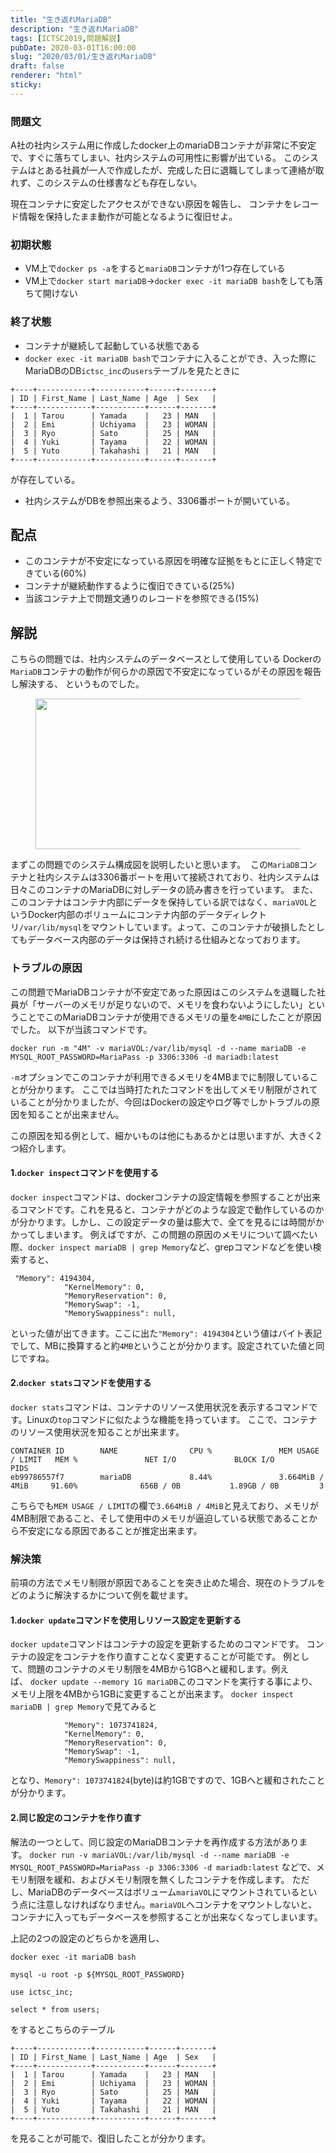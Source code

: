 ```yaml
---
title: "生き返れMariaDB"
description: "生き返れMariaDB"
tags: [ICTSC2019,問題解説]
pubDate: 2020-03-01T16:00:00
slug: "2020/03/01/生き返れMariaDB"
draft: false
renderer: "html"
sticky: 
---
```



<h3 id="%E6%A6%82%E8%A6%81">問題文  </h3>



<p>A社の社内システム用に作成したdocker上のmariaDBコンテナが非常に不安定で、すぐに落ちてしまい、社内システムの可用性に影響が出ている。 このシステムはとある社員が一人で作成したが、完成した日に退職してしまって連絡が取れず、このシステムの仕様書なども存在しない。</p>



<p>現在コンテナに安定したアクセスができない原因を報告し、 コンテナをレコード情報を保持したまま動作が可能となるように復旧せよ。</p>



<h3 id="%E5%88%9D%E6%9C%9F%E7%8A%B6%E6%85%8B">初期状態&nbsp;<a href="https://wiki.icttoracon.net/ictsc2019/problems/takuya_takahashi:container/blog/#%E5%88%9D%E6%9C%9F%E7%8A%B6%E6%85%8B"></a>&nbsp;</h3>



<ul><li>VM上で<code>docker ps -a</code>をすると<code>mariaDB</code>コンテナが1つ存在している</li><li>VM上で<code>docker start mariaDB</code>→<code>docker exec -it mariaDB bash</code>をしても落ちて開けない</li></ul>



<h3 id="%E7%B5%82%E4%BA%86%E7%8A%B6%E6%85%8B">終了状態&nbsp;<a href="https://wiki.icttoracon.net/ictsc2019/problems/takuya_takahashi:container/blog/#%E7%B5%82%E4%BA%86%E7%8A%B6%E6%85%8B"></a>&nbsp;</h3>



<ul><li>コンテナが継続して起動している状態である</li><li><code>docker exec -it mariaDB bash</code>でコンテナに入ることができ、入った際にMariaDBのDB<code>ictsc_inc</code>の<code>users</code>テーブルを見たときに</li></ul>


<div class="wp-block-syntaxhighlighter-code "><pre class="brush: plain; title: ; title: ; notranslate" title=""><code>+----+------------+-----------+------+-------+
| ID | First_Name | Last_Name | Age  | Sex   |
+----+------------+-----------+------+-------+
|  1 | Tarou      | Yamada    |   23 | MAN   |
|  2 | Emi        | Uchiyama  |   23 | WOMAN |
|  3 | Ryo        | Sato      |   25 | MAN   |
|  4 | Yuki       | Tayama    |   22 | WOMAN |
|  5 | Yuto       | Takahashi |   21 | MAN   |
+----+------------+-----------+------+-------+</code></pre></div>


<p>が存在している。</p>



<ul><li>社内システムがDBを参照出来るよう、3306番ポートが開いている。</li></ul>



<h2 id="%E9%85%8D%E7%82%B9">配点&nbsp;<a href="https://wiki.icttoracon.net/ictsc2019/problems/takuya_takahashi:container/blog/#%E9%85%8D%E7%82%B9"></a>&nbsp;</h2>



<ul><li>このコンテナが不安定になっている原因を明確な証拠をもとに正しく特定できている(60%)</li><li>コンテナが継続動作するように復旧できている(25%)</li><li>当該コンテナ上で問題文通りのレコードを参照できる(15%)</li></ul>



<h2 id="%E8%A7%A3%E8%AA%AC">解説&nbsp;<a href="https://wiki.icttoracon.net/ictsc2019/problems/takuya_takahashi:container/blog/#%E8%A7%A3%E8%AA%AC"></a>&nbsp;</h2>



<p>こちらの問題では、社内システムのデータベースとして使用している Dockerの<code>MariaDB</code>コンテナの動作が何らかの原因で不安定になっているがその原因を報告し解決する、 というものでした。</p>



<figure class="wp-block-image size-large"><img decoding="async" loading="lazy" width="512" height="241" src="/images/wp/2020/03/flow-1-512x241.png.webp" alt="" class="wp-image-3171" /></figure>



<p>まずこの問題でのシステム構成図を説明したいと思います。&nbsp;&nbsp;この<code>MariaDB</code>コンテナと社内システムは3306番ポートを用いて接続されており、社内システムは日々このコンテナのMariaDBに対しデータの読み書きを行っています。 また、このコンテナはコンテナ内部にデータを保持している訳ではなく、<code>mariaVOL</code>というDocker内部のボリュームにコンテナ内部のデータディレクトリ<code>/var/lib/mysql</code>をマウントしています。よって、このコンテナが破損したとしてもデータベース内部のデータは保持され続ける仕組みとなっております。</p>



<h3 id="%E3%83%88%E3%83%A9%E3%83%96%E3%83%AB%E3%81%AE%E5%8E%9F%E5%9B%A0">トラブルの原因&nbsp;<a href="https://wiki.icttoracon.net/ictsc2019/problems/takuya_takahashi:container/blog/#%E3%83%88%E3%83%A9%E3%83%96%E3%83%AB%E3%81%AE%E5%8E%9F%E5%9B%A0"></a>&nbsp;</h3>



<p>この問題でMariaDBコンテナが不安定であった原因はこのシステムを退職した社員が「サーバーのメモリが足りないので、メモリを食わないようにしたい」ということでこのMariaDBコンテナが使用できるメモリの量を<code>4MB</code>にしたことが原因でした。 以下が当該コマンドです。</p>



<p><code>docker run -m "4M" -v mariaVOL:/var/lib/mysql -d --name mariaDB -e MYSQL_ROOT_PASSWORD=MariaPass -p 3306:3306 -d mariadb:latest</code></p>



<p><code>-m</code>オプションでこのコンテナが利用できるメモリを4MBまでに制限していることが分かります。 ここでは当時打たれたコマンドを出してメモリ制限がされていることが分かりましたが、今回はDockerの設定やログ等でしかトラブルの原因を知ることが出来ません。</p>



<p>この原因を知る例として、細かいものは他にもあるかとは思いますが、大きく2つ紹介します。</p>



<h4 id="1.docker%20inspect%E3%82%B3%E3%83%9E%E3%83%B3%E3%83%89%E3%82%92%E4%BD%BF%E7%94%A8%E3%81%99%E3%82%8B">1.<code>docker inspect</code>コマンドを使用する&nbsp;<a href="https://wiki.icttoracon.net/ictsc2019/problems/takuya_takahashi:container/blog/#1.docker%20inspect%E3%82%B3%E3%83%9E%E3%83%B3%E3%83%89%E3%82%92%E4%BD%BF%E7%94%A8%E3%81%99%E3%82%8B"></a>&nbsp;</h4>



<p><code>docker inspect</code>コマンドは、dockerコンテナの設定情報を参照することが出来るコマンドです。これを見ると、コンテナがどのような設定で動作しているのかが分かります。しかし、この設定データの量は膨大で、全てを見るには時間がかかってしまいます。 例えばですが、この問題の原因のメモリについて調べたい際、<code>docker inspect mariaDB | grep Memory</code>など、grepコマンドなどを使い検索すると、</p>


<div class="wp-block-syntaxhighlighter-code "><pre class="brush: plain; title: ; title: ; notranslate" title=""><code> &quot;Memory&quot;: 4194304,
            &quot;KernelMemory&quot;: 0,
            &quot;MemoryReservation&quot;: 0,
            &quot;MemorySwap&quot;: -1,
            &quot;MemorySwappiness&quot;: null,</code></pre></div>


<p>といった値が出てきます。ここに出た<code>"Memory": 4194304</code>という値はバイト表記でして、MBに換算すると約<code>4MB</code>ということが分かります。設定されていた値と同じですね。</p>



<h4 id="2.docker%20stats%E3%82%B3%E3%83%9E%E3%83%B3%E3%83%89%E3%82%92%E4%BD%BF%E7%94%A8%E3%81%99%E3%82%8B">2.<code>docker stats</code>コマンドを使用する&nbsp;<a href="https://wiki.icttoracon.net/ictsc2019/problems/takuya_takahashi:container/blog/#2.docker%20stats%E3%82%B3%E3%83%9E%E3%83%B3%E3%83%89%E3%82%92%E4%BD%BF%E7%94%A8%E3%81%99%E3%82%8B"></a>&nbsp;</h4>



<p><code>docker stats</code>コマンドは、コンテナのリソース使用状況を表示するコマンドです。Linuxの<code>top</code>コマンドに似たような機能を持っています。 ここで、コンテナのリソース使用状況を知ることが出来ます。</p>


<div class="wp-block-syntaxhighlighter-code "><pre class="brush: plain; title: ; title: ; notranslate" title=""><code>CONTAINER ID        NAME                CPU %               MEM USAGE / LIMIT   MEM %               NET I/O             BLOCK I/O           PIDS
eb99786557f7        mariaDB             8.44%               3.664MiB / 4MiB     91.60%              656B / 0B           1.89GB / 0B         3</code></pre></div>


<p>こちらでも<code>MEM USAGE / LIMIT</code>の欄で<code>3.664MiB / 4MiB</code>と見えており、メモリが4MB制限であること、そして使用中のメモリが逼迫している状態であることから不安定になる原因であることが推定出来ます。</p>



<h3 id="%E8%A7%A3%E6%B1%BA%E7%AD%96">解決策&nbsp;<a href="https://wiki.icttoracon.net/ictsc2019/problems/takuya_takahashi:container/blog/#%E8%A7%A3%E6%B1%BA%E7%AD%96"></a>&nbsp;</h3>



<p>前項の方法でメモリ制限が原因であることを突き止めた場合、現在のトラブルをどのように解決するかについて例を載せます。</p>



<h4 id="1.docker%20update%E3%82%B3%E3%83%9E%E3%83%B3%E3%83%89%E3%82%92%E4%BD%BF%E7%94%A8%E3%81%97%E3%83%AA%E3%82%BD%E3%83%BC%E3%82%B9%E8%A8%AD%E5%AE%9A%E3%82%92%E6%9B%B4%E6%96%B0%E3%81%99%E3%82%8B">1.<code>docker update</code>コマンドを使用しリソース設定を更新する&nbsp;<a href="https://wiki.icttoracon.net/ictsc2019/problems/takuya_takahashi:container/blog/#1.docker%20update%E3%82%B3%E3%83%9E%E3%83%B3%E3%83%89%E3%82%92%E4%BD%BF%E7%94%A8%E3%81%97%E3%83%AA%E3%82%BD%E3%83%BC%E3%82%B9%E8%A8%AD%E5%AE%9A%E3%82%92%E6%9B%B4%E6%96%B0%E3%81%99%E3%82%8B"></a>&nbsp;</h4>



<p><code>docker update</code>コマンドはコンテナの設定を更新するためのコマンドです。 コンテナの設定をコンテナを作り直すことなく変更することが可能です。 例として、問題のコンテナのメモリ制限を4MBから1GBへと緩和します。例えば、&nbsp;<code>docker update --memory 1G mariaDB</code>このコマンドを実行する事により、メモリ上限を4MBから1GBに変更することが出来ます。&nbsp;<code>docker inspect mariaDB | grep Memory</code>で見てみると</p>


<div class="wp-block-syntaxhighlighter-code "><pre class="brush: plain; title: ; title: ; notranslate" title=""><code>            &quot;Memory&quot;: 1073741824,
            &quot;KernelMemory&quot;: 0,
            &quot;MemoryReservation&quot;: 0,
            &quot;MemorySwap&quot;: -1,
            &quot;MemorySwappiness&quot;: null,</code></pre></div>


<p>となり、<code>Memory": 1073741824</code>(byte)は約1GBですので、1GBへと緩和されたことが分かります。</p>



<h4 id="2.%E5%90%8C%E3%81%98%E8%A8%AD%E5%AE%9A%E3%81%AE%E3%82%B3%E3%83%B3%E3%83%86%E3%83%8A%E3%82%92%E4%BD%9C%E3%82%8A%E7%9B%B4%E3%81%99">2.同じ設定のコンテナを作り直す&nbsp;<a href="https://wiki.icttoracon.net/ictsc2019/problems/takuya_takahashi:container/blog/#2.%E5%90%8C%E3%81%98%E8%A8%AD%E5%AE%9A%E3%81%AE%E3%82%B3%E3%83%B3%E3%83%86%E3%83%8A%E3%82%92%E4%BD%9C%E3%82%8A%E7%9B%B4%E3%81%99"></a>&nbsp;</h4>



<p>解法の一つとして、同じ設定のMariaDBコンテナを再作成する方法があります。&nbsp;<code>docker run -v mariaVOL:/var/lib/mysql -d --name mariaDB -e MYSQL_ROOT_PASSWORD=MariaPass -p 3306:3306 -d mariadb:latest</code>&nbsp;などで、メモリ制限を緩和、およびメモリ制限を無くしたコンテナを作成します。 ただし、MariaDBのデータベースはボリューム<code>mariaVOL</code>にマウントされているという点に注意しなければなりません。<code>mariaVOL</code>へコンテナをマウントしないと、コンテナに入ってもデータベースを参照することが出来なくなってしまいます。</p>



<p>上記の2つの設定のどちらかを適用し、</p>



<p><code>docker exec -it mariaDB bash</code></p>



<p><code>mysql -u root -p ${MYSQL_ROOT_PASSWORD}</code></p>



<p><code>use ictsc_inc;</code></p>



<p><code>select * from users;</code></p>



<p>をするとこちらのテーブル</p>


<div class="wp-block-syntaxhighlighter-code "><pre class="brush: plain; title: ; title: ; notranslate" title=""><code>+----+------------+-----------+------+-------+
| ID | First_Name | Last_Name | Age  | Sex   |
+----+------------+-----------+------+-------+
|  1 | Tarou      | Yamada    |   23 | MAN   |
|  2 | Emi        | Uchiyama  |   23 | WOMAN |
|  3 | Ryo        | Sato      |   25 | MAN   |
|  4 | Yuki       | Tayama    |   22 | WOMAN |
|  5 | Yuto       | Takahashi |   21 | MAN   |
+----+------------+-----------+------+-------+</code></pre></div>


<p>を見ることが可能で、復旧したことが分かります。</p>
